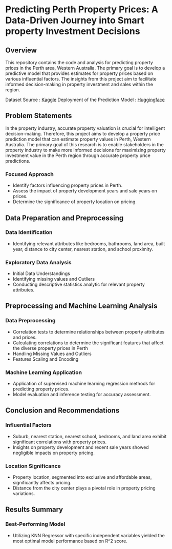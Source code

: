 # Predicting Perth Property Prices: A Data-Driven Journey into Smart property Investment Decisions
## Overview

This repository contains the code and analysis for predicting property prices in the Perth area, Western Australia. 
The primary goal is to develop a predictive model that provides estimates for property prices based on various influential factors. 
The insights from this project aim to facilitate informed decision-making in property investment and sales within the region.

Dataset Source : [Kaggle](https://www.kaggle.com/datasets/syuzai/perth-house-prices)
Deployment of the Prediction Model : [Huggingface](https://huggingface.co/spaces/farisariefm/Predicting-Perth-Property-Prices)

## Problem Statements
In the property industry, accurate property valuation is crucial for intelligent decision-making. Therefore, this project aims to develop a property price prediction model that can estimate property values in Perth, Western Australia. The primary goal of this research is to enable stakeholders in the property industry to make more informed decisions for maximizing property investment value in the Perth region through accurate property price predictions.

### Focused Approach
- Identify factors influencing property prices in Perth.
- Assess the impact of property development years and sale years on prices.
- Determine the significance of property location on pricing.

## Data Preparation and Preprocessing

### Data Identification
- Identifying relevant attributes like bedrooms, bathrooms, land area, built year, distance to city center, nearest station, and school proximity.

### Exploratory Data Analysis
- Initial Data Understandings
- Identifying missing values and Outliers
- Conducting descriptive statistics analytic for relevant property attributes.

## Preprocessing and Machine Learning Analysis

### Data Preprocessing
- Correlation tests to determine relationships between property attributes and prices.
- Calculating correlations to determine the significant features that affect the diverse property prices in Perth
- Handling Missing Values and Outliers
- Features Scaling and Encoding

### Machine Learning Application
- Application of supervised machine learning regression methods for predicting property prices.
- Model evaluation and inference testing for accuracy assessment.

## Conclusion and Recommendations

### Influential Factors
- Suburb, nearest station, nearest school, bedrooms, and land area exhibit significant correlations with property prices.
- Insights on property development and recent sale years showed negligible impacts on property pricing.

### Location Significance
- Property location, segmented into exclusive and affordable areas, significantly affects pricing.
- Distance from the city center plays a pivotal role in property pricing variations.

## Results Summary

### Best-Performing Model
- Utilizing KNN Regressor with specific independent variables yielded the most optimal model performance based on R^2 score.
